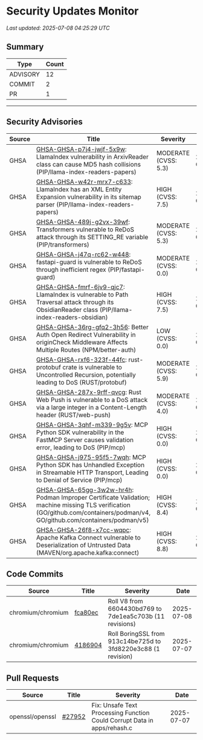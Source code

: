 # Security Updates Monitor

*Last updated: 2025-07-08 04:25:29 UTC*

## Summary
| Type | Count |
|------|-------|
| ADVISORY | 12 |
| COMMIT | 2 |
| PR | 1 |

---

## Security Advisories

| Source | Title | Severity | Date |
|--------|-------|----------|------|
| GHSA | [GHSA-GHSA-p7j4-jwjf-5x9w](https://github.com/advisories/GHSA-p7j4-jwjf-5x9w): LlamaIndex vulnerability in ArxivReader class can cause MD5 hash collisions (PIP/llama-index-readers-papers) | MODERATE (CVSS: 5.3) | 2025-07-07 |
| GHSA | [GHSA-GHSA-w42r-mrx7-c633](https://github.com/advisories/GHSA-w42r-mrx7-c633): LlamaIndex has an XML Entity Expansion vulnerability in its sitemap parser (PIP/llama-index-readers-papers) | HIGH (CVSS: 7.5) | 2025-07-07 |
| GHSA | [GHSA-GHSA-489j-g2vx-39wf](https://github.com/advisories/GHSA-489j-g2vx-39wf): Transformers vulnerable to ReDoS attack through its SETTING_RE variable (PIP/transformers) | MODERATE (CVSS: 5.3) | 2025-07-07 |
| GHSA | [GHSA-GHSA-j47q-rc62-w448](https://github.com/advisories/GHSA-j47q-rc62-w448): fastapi-guard is vulnerable to ReDoS through inefficient regex (PIP/fastapi-guard) | MODERATE (CVSS: 0.0) | 2025-07-07 |
| GHSA | [GHSA-GHSA-fmrf-6jv9-qjc7](https://github.com/advisories/GHSA-fmrf-6jv9-qjc7): LlamaIndex is vulnerable to Path Traversal attack through its ObsidianReader class (PIP/llama-index-readers-obsidian) | HIGH (CVSS: 7.5) | 2025-07-07 |
| GHSA | [GHSA-GHSA-36rg-gfq2-3h56](https://github.com/advisories/GHSA-36rg-gfq2-3h56): Better Auth Open Redirect Vulnerability in originCheck Middleware Affects Multiple Routes (NPM/better-auth) | LOW (CVSS: 0.0) | 2025-07-07 |
| GHSA | [GHSA-GHSA-rxf6-323f-44fc](https://github.com/advisories/GHSA-rxf6-323f-44fc): rust-protobuf crate is vulnerable to Uncontrolled Recursion, potentially leading to DoS (RUST/protobuf) | MODERATE (CVSS: 5.9) | 2025-07-05 |
| GHSA | [GHSA-GHSA-287x-9rff-qvcg](https://github.com/advisories/GHSA-287x-9rff-qvcg): Rust Web Push is vulnerable to a DoS attack via a large integer in a Content-Length header (RUST/web-push) | MODERATE (CVSS: 4.0) | 2025-07-05 |
| GHSA | [GHSA-GHSA-3qhf-m339-9g5v](https://github.com/advisories/GHSA-3qhf-m339-9g5v): MCP Python SDK vulnerability in the FastMCP Server causes validation error, leading to DoS (PIP/mcp) | HIGH (CVSS: 0.0) | 2025-07-04 |
| GHSA | [GHSA-GHSA-j975-95f5-7wqh](https://github.com/advisories/GHSA-j975-95f5-7wqh): MCP Python SDK has Unhandled Exception in Streamable HTTP Transport, Leading to Denial of Service (PIP/mcp) | HIGH (CVSS: 0.0) | 2025-07-04 |
| GHSA | [GHSA-GHSA-65gg-3w2w-hr4h](https://github.com/advisories/GHSA-65gg-3w2w-hr4h): Podman Improper Certificate Validation; machine missing TLS verification (GO/github.com/containers/podman/v4, GO/github.com/containers/podman/v5) | HIGH (CVSS: 8.4) | 2025-06-25 |
| GHSA | [GHSA-GHSA-26f8-x7cc-wqpc](https://github.com/advisories/GHSA-26f8-x7cc-wqpc): Apache Kafka Connect vulnerable to Deserialization of Untrusted Data (MAVEN/org.apache.kafka:connect) | HIGH (CVSS: 8.8) | 2023-02-07 |

## Code Commits

| Source | Title | Severity | Date |
|--------|-------|----------|------|
| chromium/chromium | [fca80ec](https://github.com/chromium/chromium/commit/fca80ec5b95c32a556049239427daa3a0cc41f80) | Roll V8 from 6604430bd769 to 7de1ea5c703b (11 revisions) | 2025-07-08 |
| chromium/chromium | [4186904](https://github.com/chromium/chromium/commit/4186904137f642a442c91ee87d50d6dff4e605e9) | Roll BoringSSL from 913c14be725d to 3fd8220e3c88 (1 revision) | 2025-07-07 |

## Pull Requests

| Source | Title | Severity | Date |
|--------|-------|----------|------|
| openssl/openssl | [#27952](https://github.com/openssl/openssl/pull/27952) | Fix: Unsafe Text Processing Function Could Corrupt Data in apps/rehash.c | 2025-07-07 |

